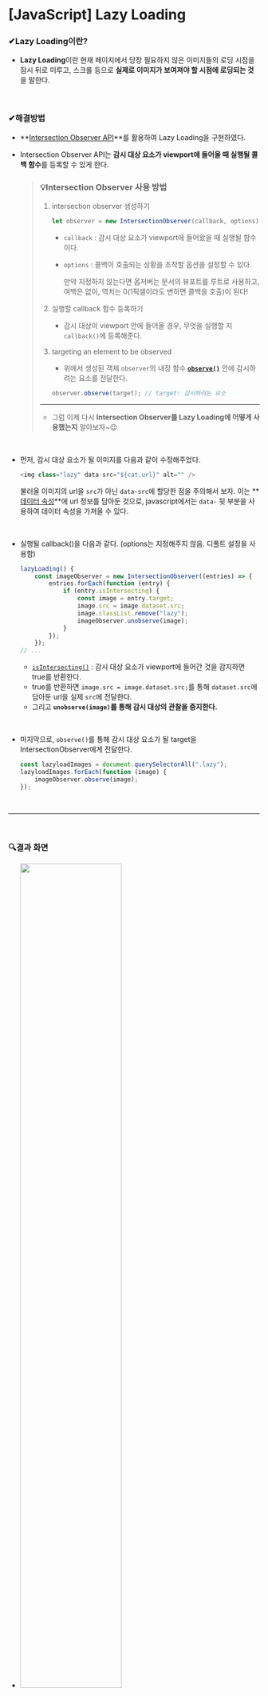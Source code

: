 # [JavaScript] Lazy Loading

### ✔Lazy Loading이란?

- **Lazy Loading**이란 현재 페이지에서 당장 필요하지 않은 이미지들의 로딩 시점을 잠시 뒤로 미루고, 스크롤 등으로 **실제로 이미지가 보여져야 할 시점에 로딩되는 것**을 말한다.

<br>

### ✔해결방법

- **[Intersection Observer API](https://developer.mozilla.org/ko/docs/Web/API/Intersection_Observer_API)**를 활용하여 Lazy Loading을 구현하였다.

- Intersection Observer API는 **감시 대상 요소가 viewport에 들어올 때 실행될 콜백 함수**를 등록할 수 있게 한다.

  > ### 💡Intersection Observer 사용 방법
  >
  > 1. intersection observer 생성하기
  >
  >    ```js
  >    let observer = new IntersectionObserver(callback, options);
  >    ```
  >
  >    - `callback` : 감시 대상 요소가 viewport에 들어왔을 때 실행될 함수이다.
  >    - `options` : 콜백이 호출되는 상황을 조작할 옵션을 설정할 수 있다.
  >      
  >      만약 지정하지 않는다면 옵저버는 문서의 뷰포트를 루트로 사용하고, 여백은 없이, 역치는 0(1픽셀이라도 변하면 콜백을 호출)이 된다!
  >
  > 2. 실행할 callback 함수 등록하기
  >
  >    - 감시 대상이 viewport 안에 들어올 경우, 무엇을 실행할 지 `callback()`에 등록해준다.
  >
  > 3. targeting an element to be observed
  >
  >    - 위에서 생성된 객체 `observer`의 내장 함수 **[`observe()`](https://developer.mozilla.org/ko/docs/Web/API/IntersectionObserver/observe)** 안에 감시하려는 요소를 전달한다.
  >
  >    ```js
  >    observer.observe(target); // target: 감시하려는 요소
  >    ```
  >
  > ---
  >
  > - 그럼 이제 다시 **Intersection Observer를 Lazy Loading에 어떻게 사용했는지** 알아보자~😉

<br>

- 먼저, 감시 대상 요소가 될 이미지를 다음과 같이 수정해주었다. 

  ```js
  <img class="lazy" data-src="${cat.url}" alt="" />
  ```

  불러올 이미지의 url을 `src`가 아닌 `data-src`에 할당한 점을 주의해서 보자. 이는 **[데이터 속성](https://developer.mozilla.org/ko/docs/Learn/HTML/Howto/Use_data_attributes)**에 url 정보를 담아둔 것으로, javascript에서는 `data-` 뒷 부분을 사용하여 데이터 속성을 가져올 수 있다.

<br>

- 실행될 callback()을 다음과 같다. (options는 지정해주지 않음. 디폴트 설정을 사용함)

  ```js
  lazyLoading() {
      const imageObserver = new IntersectionObserver((entries) => {
          entries.forEach(function (entry) {
              if (entry.isIntersecting) {
                  const image = entry.target;
                  image.src = image.dataset.src;
                  image.classList.remove("lazy");
                  imageObserver.unobserve(image);
              }
          });
      });
  // ...
  ```

  - [`isIntersecting()`](https://developer.mozilla.org/en-US/docs/Web/API/IntersectionObserverEntry/isIntersecting) : 감시 대상 요소가 viewport에 들어간 것을 감지하면 true를 반환한다.
  - true를 반환하면 `image.src = image.dataset.src;`를 통해 `dataset.src`에 담아둔 url을 실제 `src`에 전달한다.
  - 그리고 **`unobserve(image)`를 통해 감시 대상의 관찰을 중지한다.**

<br>

- 마지막으로, `observe()`를 통해 감시 대상 요소가 될 target을 IntersectionObserver에게 전달한다.

  ```js
  const lazyloadImages = document.querySelectorAll(".lazy");
  lazyloadImages.forEach(function (image) {
      imageObserver.observe(image);
  });
  ```

<br>

---

<br>

### 🔍결과 화면

-  <img src="https://user-images.githubusercontent.com/67737432/133888977-a5fd517c-10d9-4faf-bf64-7a0893e6634a.gif" width="65%">



---

### 📂참고

- **[웹 성능 최적화를 위한 Image Lazy Loading 기법](https://helloinyong.tistory.com/297)**

- **[Intersection Observer API](https://developer.mozilla.org/ko/docs/Web/API/Intersection_Observer_API)**

